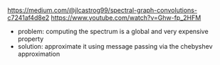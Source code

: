 https://medium.com/@jlcastrog99/spectral-graph-convolutions-c7241af4d8e2
https://www.youtube.com/watch?v=Ghw-fp_2HFM
- problem: computing the spectrum is a global and very expensive property
- solution: approximate it using message passing via the chebyshev approximation